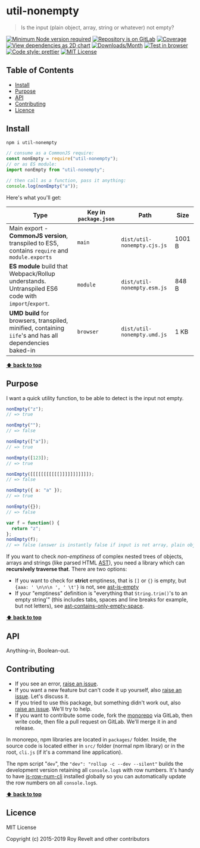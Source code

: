 # util-nonempty

> Is the input (plain object, array, string or whatever) not empty?

[![Minimum Node version required][node-img]][node-url]
[![Repository is on GitLab][gitlab-img]][gitlab-url]
[![Coverage][cov-img]][cov-url]
[![View dependencies as 2D chart][deps2d-img]][deps2d-url]
[![Downloads/Month][downloads-img]][downloads-url]
[![Test in browser][runkit-img]][runkit-url]
[![Code style: prettier][prettier-img]][prettier-url]
[![MIT License][license-img]][license-url]

## Table of Contents

- [Install](#install)
- [Purpose](#purpose)
- [API](#api)
- [Contributing](#contributing)
- [Licence](#licence)

## Install

```bash
npm i util-nonempty
```

```js
// consume as a CommonJS require:
const nonEmpty = require("util-nonempty");
// or as ES module:
import nonEmpty from "util-nonempty";

// then call as a function, pass it anything:
console.log(nonEmpty("a"));
```

Here's what you'll get:

| Type                                                                                                    | Key in `package.json` | Path                        | Size   |
| ------------------------------------------------------------------------------------------------------- | --------------------- | --------------------------- | ------ |
| Main export - **CommonJS version**, transpiled to ES5, contains `require` and `module.exports`          | `main`                | `dist/util-nonempty.cjs.js` | 1001 B |
| **ES module** build that Webpack/Rollup understands. Untranspiled ES6 code with `import`/`export`.      | `module`              | `dist/util-nonempty.esm.js` | 848 B  |
| **UMD build** for browsers, transpiled, minified, containing `iife`'s and has all dependencies baked-in | `browser`             | `dist/util-nonempty.umd.js` | 1 KB   |

**[⬆ back to top](#)**

## Purpose

I want a quick utility function, to be able to detect is the input not empty.

```js
nonEmpty("z");
// => true

nonEmpty("");
// => false

nonEmpty(["a"]);
// => true

nonEmpty([123]);
// => true

nonEmpty([[[[[[[[[[[]]]]]]]]]]]);
// => false

nonEmpty({ a: "a" });
// => true

nonEmpty({});
// => false

var f = function() {
  return "z";
};
nonEmpty(f);
// => false (answer is instantly false if input is not array, plain object or string)
```

If you want to check _non-emptiness_ of complex nested trees of objects, arrays and strings (like parsed HTML [AST](https://github.com/posthtml/posthtml-parser)), you need a library which can **recursively traverse that**. There are two options:

- If you want to check for **strict** emptiness, that is `[]` or `{}` is empty, but `{aaa: ' \n\n\n ', ' \t'}` is not, see [ast-is-empty](https://www.npmjs.com/package/ast-is-empty)
- If your "emptiness" definition is "everything that `String.trim()`'s to an empty string'" (this includes tabs, spaces and line breaks for example, but not letters), see [ast-contains-only-empty-space](https://www.npmjs.com/package/ast-contains-only-empty-space).

**[⬆ back to top](#)**

## API

Anything-in, Boolean-out.

## Contributing

- If you see an error, [raise an issue](<https://gitlab.com/codsen/codsen/issues/new?issue[title]=util-nonempty%20package%20-%20put%20title%20here&issue[description]=**Which%20package%20is%20this%20issue%20for**%3A%20%0Autil-nonempty%0A%0A**Describe%20the%20issue%20(if%20necessary)**%3A%20%0A%0A%0A%2Fassign%20%40revelt>).
- If you want a new feature but can't code it up yourself, also [raise an issue](<https://gitlab.com/codsen/codsen/issues/new?issue[title]=util-nonempty%20package%20-%20put%20title%20here&issue[description]=**Which%20package%20is%20this%20issue%20for**%3A%20%0Autil-nonempty%0A%0A**Describe%20the%20issue%20(if%20necessary)**%3A%20%0A%0A%0A%2Fassign%20%40revelt>). Let's discuss it.
- If you tried to use this package, but something didn't work out, also [raise an issue](<https://gitlab.com/codsen/codsen/issues/new?issue[title]=util-nonempty%20package%20-%20put%20title%20here&issue[description]=**Which%20package%20is%20this%20issue%20for**%3A%20%0Autil-nonempty%0A%0A**Describe%20the%20issue%20(if%20necessary)**%3A%20%0A%0A%0A%2Fassign%20%40revelt>). We'll try to help.
- If you want to contribute some code, fork the [monorepo](https://gitlab.com/codsen/codsen/) via GitLab, then write code, then file a pull request on GitLab. We'll merge it in and release.

In monorepo, npm libraries are located in `packages/` folder. Inside, the source code is located either in `src/` folder (normal npm library) or in the root, `cli.js` (if it's a command line application).

The npm script "`dev`", the `"dev": "rollup -c --dev --silent"` builds the development version retaining all `console.log`s with row numbers. It's handy to have [js-row-num-cli](https://www.npmjs.com/package/js-row-num-cli) installed globally so you can automatically update the row numbers on all `console.log`s.

**[⬆ back to top](#)**

## Licence

MIT License

Copyright (c) 2015-2019 Roy Revelt and other contributors

[node-img]: https://img.shields.io/node/v/util-nonempty.svg?style=flat-square&label=works%20on%20node
[node-url]: https://www.npmjs.com/package/util-nonempty
[gitlab-img]: https://img.shields.io/badge/repo-on%20GitLab-brightgreen.svg?style=flat-square
[gitlab-url]: https://gitlab.com/codsen/codsen/tree/master/packages/util-nonempty
[cov-img]: https://img.shields.io/badge/coverage-100%25-brightgreen.svg?style=flat-square
[cov-url]: https://gitlab.com/codsen/codsen/tree/master/packages/util-nonempty
[deps2d-img]: https://img.shields.io/badge/deps%20in%202D-see_here-08f0fd.svg?style=flat-square
[deps2d-url]: http://npm.anvaka.com/#/view/2d/util-nonempty
[downloads-img]: https://img.shields.io/npm/dm/util-nonempty.svg?style=flat-square
[downloads-url]: https://npmcharts.com/compare/util-nonempty
[runkit-img]: https://img.shields.io/badge/runkit-test_in_browser-a853ff.svg?style=flat-square
[runkit-url]: https://npm.runkit.com/util-nonempty
[prettier-img]: https://img.shields.io/badge/code_style-prettier-ff69b4.svg?style=flat-square
[prettier-url]: https://prettier.io
[license-img]: https://img.shields.io/badge/licence-MIT-51c838.svg?style=flat-square
[license-url]: https://gitlab.com/codsen/codsen/blob/master/LICENSE
